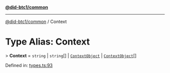 [**@did-btc1/common**](../README.md)

***

[@did-btc1/common](../globals.md) / Context

# Type Alias: Context

&gt; **Context** = `string` \| `string`[] \| [`ContextObject`](ContextObject.md) \| [`ContextObject`](ContextObject.md)[]

Defined in: [types.ts:93](https://github.com/dcdpr/did-btc1-js/blob/4ab6f9915d95beed9bc633644c9db1539395f512/packages/common/src/types.ts#L93)
